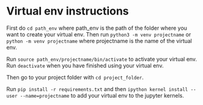 # Virtual env instructions

First do `cd path_env` where path_env is the path of the folder where you want to create your virtual env. Then run `python3 -m venv projectname` or `python -m venv projectname` where projectname is the name of the virtual env.

Run `source path_env/projectname/bin/activate` to activate your virtual env. Run `deactivate` when you have finished using your virtual env.

Then go to your project folder with `cd project_folder`.

Run `pip install -r requirements.txt` and then `ipython kernel install --user --name=projectname` to add your virtual env to the jupyter kernels.